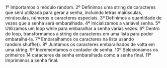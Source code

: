 1º Importamos o módulo random.
2º Definimos uma string de caracteres que será utilizada para gerar a senha, incluindo letras maiúsculas, minúsculas, números e caracteres especiais.
3º Definimos a quantidade de vezes que a senha será embaralhada.
4º Inicializamos a variável senha.
5º Utilizamos um loop while para embaralhar a senha várias vezes.
6º Dentro do loop, transformamos a string de caracteres em uma lista para poder embaralhá-la.
7º Embaralhamos os caracteres na lista usando random.shuffle().
8º Juntamos os caracteres embaralhados de volta em uma string.
9º Incrementamos o contador de senha.
10º Selecionamos os primeiros 14 caracteres da senha embaralhada como a senha final.
11º Imprimimos a senha final.

